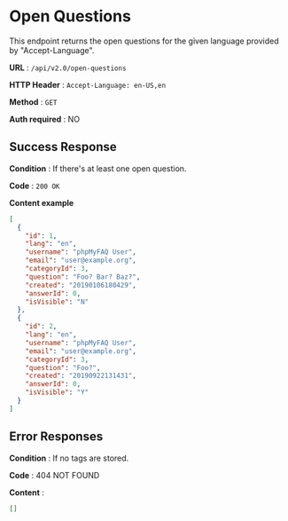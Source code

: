 # Open Questions

This endpoint returns the open questions for the given language provided by "Accept-Language".

**URL** : `/api/v2.0/open-questions`

**HTTP Header** : `Accept-Language: en-US,en`

**Method** : `GET`

**Auth required** : NO

## Success Response

**Condition** : If there's at least one open question.

**Code** : `200 OK`

**Content example**

```json
[
  {
    "id": 1,
    "lang": "en",
    "username": "phpMyFAQ User",
    "email": "user@example.org",
    "categoryId": 3,
    "question": "Foo? Bar? Baz?",
    "created": "20190106180429",
    "answerId": 0,
    "isVisible": "N"
  },
  {
    "id": 2,
    "lang": "en",
    "username": "phpMyFAQ User",
    "email": "user@example.org",
    "categoryId": 3,
    "question": "Foo?",
    "created": "20190922131431",
    "answerId": 0,
    "isVisible": "Y"
  }
]
```

## Error Responses

**Condition** : If no tags are stored.

**Code** : 404 NOT FOUND

**Content** :

```json
[]
```
